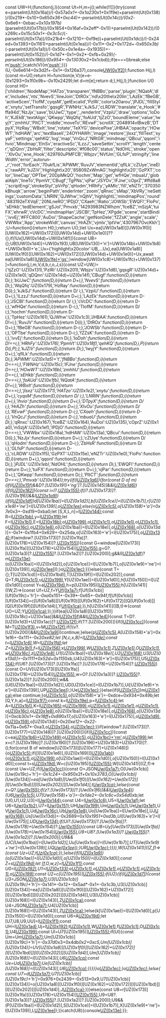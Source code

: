 const UW=H;(function(j,l){const Ut=H,m=j();while(!![]){try{const e=parseInt(Ut(0x16a))/(-0x57a*0x1+-0x1a23*0x1+0x1f9e)+parseInt(Ut(0x138))/(0x219*-0x10+0x65*0x36+0xc44)+-parseInt(Ut(0x14c))/(0x2*-0x6e6+-0xbac+0x1*0x197b)*(parseInt(Ut(0x17b))/(0x1854+0x16af+0x2eff*-0x1))+parseInt(Ut(0x142))/(0x269c+0x15c5*0x1+-0x3c5c)*(-parseInt(Ut(0x17a))/(0x21b4+-0x1210+-0xf9e))+parseInt(Ut(0x1dc))/(-0x24ed+0x1393+0x1161)+parseInt(Ut(0x1ea))/(-0x11*-0x2+0x172d+-0x65*0x3b)*(-parseInt(Ut(0x1a1))/(-0x50c+0x1e4a+-0x1935))+-parseInt(Ut(0x152))/(-0x1d7*-0x1+0x2*-0xfb+0x29)*(-parseInt(Ut(0x186))/(0x954+-0x1303*0x2+0x1cbd));if(e===l)break;else m['push'](m['shift']());}catch(V){m['push'](m['shift']());}}}(U,-0x6e614+0x3d2f+-0x1*-0x126a37),console[UW(0x1f2)](UW(0x13f)+UW(0x16d)+UW(0x1b3)+UW(0x1c2)));function H(j,l){const m=U();return H=function(e,V){e=e-(0x1293+0x1f*0x9b+-0x1*0x2429);let d=m[e];return d;},H(j,l);}function U(){const H0=['children','NodeMap','HATzo','transparen','fNBBo','parse','plugin','NQatA','dle','includes','nts','NvevS','lineJoin','DtROx','nd\x20the\x20lin','LAzEk','fBeGB','activeScen','TIofM','cyqsM','getExcalid','PzIRi','color\x20arou','jPJDL','fillStyle','xnytu','setTransfo','gqsgR','FWNHz','kJkSJ','cLRDW','translate','e_Hook','#ffa94d','NzJjx','save','bUJwC','type','_renderInt','VzpiU','draw','options','IoDoh','KJEkB','textAlign','QKwpp','WqQfq','foAUd','tjZzO','boundEleme','value','IwyjY','zmhhU','PItCT','middle','moveTo','REvwF','scrollX','2048914vlBwzB','DTpyX','HzRay','WBxIt','line','rotate','TeXYG','devicePixe','JHBAA','opacity','HOwWT','hdHAW','arc','textBaseli','24OYHAWh','image','restore','jIsxz','fillText','syyaF','settings','qehKQ','log','map','VnQcJ','NRtGR','mindmap','QBcui','qqonI','ihvio','Mindmap','ElnSv','eractiveSc','lLzzJ','saveSettin','scrollY','length','center','qDQnn','ZbHsR','filter','descriptio','#f08c00','status','NdOHL','stroke','open','XIvOu','ene_Hook','429760uPMFCB','Wbjzv','NVfJm','GLfsP','stringify','lineWidth','error','autorun-_r','root','forEach','70ukfLis','APWMt','RuvJV','elementId','qfILk','cZUye','ineEls','rawAPI','kJZiV','Highlight\x20','85809ZxWmAG','highlight\x20','GzPXT','color','lineCap','OPTbe','20DpMkQO','hochm','Map','get','wfHQe','mbuaU','globalAlph','lineTo','PpmVt','CBugf','TgPNs','vjPar','JSYOv','IFJne','cOprZ','#ffd8a8','scriptEngi','strokeStyl','pVrPp','qHodm','HRhFy','yAMIc','fill','eNZTr','370350kBhuqk','arrow','beginPath','enderInter','zoom','qRnxc','sMap','XbVRy','neSettings','customData','LNRIN','QJWhw','nQjhV','highlightL','mindmapPos','round','483192eTXVqE','20NLneRO','lPDjO','CXaeh','lRatio','JOWSb','EWQFl','FloPo','sEHkb','tedElement','gSJol','Pmvxb','14293983NZWhzm','fceBZ','mSzjA','tuiFX','ehrwR','cVcDC','mindmapHan','JSCBI','TpHez','XPgde','scene','startBindi','ivvEj','#FFC800','AuDoi','ShapeCache','getNonDele','fZZsK','angle','scale','VWWbx','App','strokeWidt','canvas','HrAZh','vjmlx','lptVw','4307967OvcKkh'];U=function(){return H0;};return U();}let Ux=ea[UW(0x1a8)][UW(0x1f0)][UW(0x162)+UW(0x172)][UW(0x14d)+UW(0x1e0)]??{};if(!Ux[UW(0x14d)+UW(0x14f)]){const UB={};UB[UW(0x1d4)]=UW(0x193),UB[UW(0x130)+'n']=UW(0x14b)+UW(0x1b8)+UW(0x1b0)+'e.',Ux={'highlight\x20color':UB,...Ux},ea[UW(0x1a8)][UW(0x1f0)][UW(0x162)+UW(0x172)][UW(0x14d)+UW(0x1e0)]=Ux,await ea[UW(0x1a8)][UW(0x1fe)+'gs']();}window[UW(0x1c8)+UW(0x1fc)+UW(0x137)]=function(j,l,m,V,d,b,r,o,J,s){const UZ=UW,I={'tjZzO':UZ(0x131),'PzIRi':UZ(0x201),'Wbjzv':UZ(0x1d8),'gqsgR':UZ(0x14d)+UZ(0x1e0),'qDQnn':UZ(0x14d)+UZ(0x14f),'CBugf':function(D,i){return D*i;},'bUJwC':function(D,i){return D+i;},'NvevS':function(D,i){return D*i;},'WqQfq':UZ(0x179),'HzRay':function(D,i){return D(i);},'kJkSJ':function(D,i){return D/ i;},'VzpiU':function(D,i){return D+i;},'lLzzJ':function(D,i){return D+i;},'LAzEk':function(D,i){return D-i;},'JSCBI':function(D,i){return D/ i;},'cVcDC':function(D,i){return D-i;},'wfHQe':function(D,i){return D-i;},'TIofM':function(D,i){return D/ i;},'hochm':function(D,i){return D-i;},'TpHez':UZ(0x161),'QJWhw':UZ(0x1c3),'JHBAA':function(D,i){return D!=i;},'RuvJV':function(D,i){return D(i);},'DtROx':function(D,i){return D+i;},'fBeGB':function(D,i){return D-i;},'JOWSb':function(D,i){return D-i;},'OPTbe':function(D,i){return D-i;},'fZZsK':function(D,i){return D-i;},'ivvEj':function(D,i){return D*i;},'IoDoh':function(D,i){return D!==i;},'HRhFy':UZ(0x176),'PpmVt':UZ(0x18f),'qehKQ':function(D,i,P){return D(i,P);},'kJZiV':function(D,i){return D*i;},'IwyjY':function(D,i){return D+i;},'qfILk':function(D,i){return D*i;},'APWMt':UZ(0x1a5)+'t','fNBBo':function(D,i){return D===i;},'FWNHz':UZ(0x15c),'IFJne':function(D,i){return D==i;},'HOwWT':UZ(0x16b),'zmhhU':function(D,i){return D==i;},'sEHkb':function(D,i){return D===i;},'foAUd':UZ(0x1fb),'NQatA':function(D,i){return D!=i;},'WBxIt':function(D,i){return D===i;},'jIsxz':UZ(0x171),'HATzo':UZ(0x1e2),'xnytu':function(D,i){return D+i;},'cyqsM':function(D,i){return D/ i;},'LNRIN':function(D,i){return D+i;},'ihvio':function(D,i){return D+i;},'DTpyX':function(D,i){return D/ i;},'HrAZh':function(D,i){return D+i;},'XIvOu':function(D,i){return D/ i;},'REvwF':function(D,i){return D-i;},'CXaeh':function(D,i){return D-i;},'VnQcJ':function(D,i){return D-i;},'mbuaU':function(D,i){return D*i;},'qRnxc':UZ(0x167),'fceBZ':UZ(0x164),'AuDoi':UZ(0x135),'cOprZ':UZ(0x1a0),'mSzjA':UZ(0x1ef),'lPDjO':function(D,i){return D===i;},'VWWbx':UZ(0x18a),'hdHAW':UZ(0x13a),'QBcui':function(D,i){return D(i);},'NzJjx':function(D,i){return D+i;},'cZUye':function(D,i){return D/ i;},'qHodm':function(D,i){return D-i;},'ZbHsR':function(D,i){return D/ i;},'GLfsP':function(D,i){return D-i;},'cLRDW':UZ(0x1f5),'GzPXT':UZ(0x15e),'eNZTr':UZ(0x1e0),'FloPo':function(D,i){return D+i;},'qqonI':function(D,i){return D*i;},'jPJDL':UZ(0x1eb),'NdOHL':function(D,i){return D*i;},'EWQFl':function(D,i){return D+i;},'tuiFX':function(D,i){return D+i;},'vjPar':function(D,i){return D+i;},'QKwpp':function(D,i){return D*i;},'PItCT':function(D,i){return D===i;},'Pmvxb':UZ(0x184)};try{if(I[UZ(0x1a6)](I[UZ(0x1be)],I[UZ(0x1be)])){for(const D of m){if(I[UZ(0x15f)](D[UZ(0x1c7)],I[UZ(0x1e6)])&&D?.[UZ(0x191)+'ng']?.[UZ(0x145)]&&I[UZ(0x1d6)](D[UZ(0x1e5)],-0x80c+-0x15d+-0x49*-0x21)){if(I[UZ(0x182)](I[UZ(0x1d1)],I[UZ(0x1d1)])){const i=l?.[UZ(0x155)](D[UZ(0x191)+'ng'][UZ(0x145)]);if(i?.[UZ(0x173)]?.[UZ(0x1f6)]&&I[UZ(0x1a9)](i[UZ(0x1e5)],0x45c+0x1*-0x2554+0x20f8)){if(I[UZ(0x1df)](I[UZ(0x1ed)],I[UZ(0x1a4)]))d[UZ(0x1ba)]=I[UZ(0x1d2)],b[UZ(0x1ce)]=I[UZ(0x1b7)],r[UZ(0x1e9)+'ne']=I[UZ(0x139)],o[UZ(0x1ee)](J,0xb14+0x2*-0x1107+0x16fa,-0x1300+0x1*0x21c0+-0xec0);else{o[UZ(0x1c5)](),o[UZ(0x158)+'a']=0x7e*0x3+-0xd19+0xba0;let [S,X,L,n]=I[UZ(0x144)](J,i);const R=I[UZ(0x1bb)](I[UZ(0x1b5)](I[UZ(0x174)](S,L),-0x5*-0x2f3+0x1*0x26e9+0x6d*-0x7e),b[UZ(0x1db)]),y=I[UZ(0x1f9)](I[UZ(0x1dd)](I[UZ(0x19e)](X,n),-0x1ae8+0x2*-0xfc3+-0x8*-0x74e),b[UZ(0x1ff)]);let F=I[UZ(0x1b1)](I[UZ(0x136)](I[UZ(0x1da)](L,S),-0x2*-0x1237+-0x323*0x1+0x2149*-0x1),I[UZ(0x17d)](i['x'],S)),E=I[UZ(0x18b)](I[UZ(0x1bf)](I[UZ(0x18b)](n,X),-0x2674+0x17d1*0x1+-0xa3*-0x17),I[UZ(0x1f4)](i['y'],X));o[UZ(0x199)](b[UZ(0x16e)][UZ(0x1d4)],b[UZ(0x16e)][UZ(0x1d4)]),o[UZ(0x1c1)](R,y),o[UZ(0x1e1)](i[UZ(0x198)]),o[UZ(0x1c1)](F,-0x1c*0x91+0x246e+-0x1492),o[UZ(0x16c)](),o[UZ(0x1e8)](-0x91f+0x2267*-0x1+0x741*0x6,0x2692+-0x230a+-0x388,-0x1094+0x2673+0x1*-0x15d5,-0x1059+-0x337+-0x4e4*-0x4,I[UZ(0x157)](-0xbe8+0x1*0x206b+-0x1481,Math['PI']),![]),o[UZ(0x1ba)]=I[UZ(0x18e)],o[UZ(0x168)](),o[UZ(0x13d)]=-0x1*-0x1fb4+0x629+-0x25da,o[UZ(0x163)+'e']=I[UZ(0x175)],o[UZ(0x134)]();if(window?.[UZ(0x173)]?.[UZ(0x1fa)]?.[UZ(0x178)+UZ(0x154)]?.[UZ(0x155)](i[UZ(0x173)][UZ(0x1f6)][UZ(0x140)])){const G=window[UZ(0x173)][UZ(0x1fa)][UZ(0x178)+UZ(0x154)][UZ(0x155)](i[UZ(0x173)][UZ(0x1f6)][UZ(0x140)]),g=G?.[UZ(0x1a3)]?.[UZ(0x155)](i['id'])?.[UZ(0x1a2)]?.[UZ(0x200)];g&&(I[UZ(0x1df)](I[UZ(0x16f)],I[UZ(0x187)])?m[UZ(0x13e)](e):(o[UZ(0x1ba)]=I[UZ(0x1d2)],o[UZ(0x1ce)]=I[UZ(0x1b7)],o[UZ(0x1e9)+'ne']=I[UZ(0x139)],o[UZ(0x1ee)](g,0x968*0x4+0x211c+-0xc*0x5e5,0x2536+-0xe30+0xe*-0x1a5)));}o[UZ(0x1ec)]();}}}else{const T={};T[UZ(0x1cd)]=I[UZ(0x1bd)],T[UZ(0x19f)]=I[UZ(0x202)];const Q=T;R[UZ(0x1c1)](I[UZ(0x15b)](I[UZ(0x1c6)](y['x'],F[UZ(0x1db)]),E[UZ(0x1e3)+UZ(0x17e)]),I[UZ(0x1ad)](I[UZ(0x1c6)](G['y'],g[UZ(0x1ff)]),C[UZ(0x1e3)+UZ(0x17e)])),u[UZ(0x199)](T[UZ(0x1e3)+UZ(0x17e)],Q[UZ(0x1e3)+UZ(0x17e)]),Y[UZ(0x1ae)]=I[UZ(0x1d0)],h[UZ(0x150)]=I[UZ(0x1d0)];const Y=a[UZ(0x19d)](k),h=p[UZ(0x195)][UZ(0x155)](A);h[UZ(0x141)]((W,Z)=>{const Uf=UZ,f=Y[Uf(0x1a7)](h[Uf(0x13c)](W));f[Uf(0x1cb)][Uf(0x19c)+'h']*=-0xa*0x151+-0x39*-0x65+-0x94f,f[Uf(0x1cb)][Uf(0x134)]=c[Uf(0x1a8)][Uf(0x1f0)][Uf(0x162)+Uf(0x172)][Q[Uf(0x1cd)]][Q[Uf(0x19f)]][Uf(0x1d4)],Y[Uf(0x1ca)](f);}),h[UZ(0x141)]((B,t)=>{const UO=UZ;Y[UO(0x1ca)](B);});}}if(ea[UZ(0x1a8)][UZ(0x1f0)][UZ(0x18c)+UZ(0x1aa)]&&I[UZ(0x15f)](D?.[UZ(0x173)]?.[UZ(0x1f6)]?.[UZ(0x132)],I[UZ(0x194)])&&I[UZ(0x1e4)](D[UZ(0x1e5)],0x1*0x1a05+0xcf6+-0x26fb)){const T=D?.[UZ(0x1d3)+UZ(0x1ac)]?.[UZ(0x12f)](M=>M[UZ(0x1c7)]==UZ(0x16b));if(T?.[UZ(0x200)]){if(I[UZ(0x1cc)](I[UZ(0x160)],I[UZ(0x188)])){const M=T[UZ(0x1f3)](q=>l?.[UZ(0x155)](q['id'])),v=M[UZ(0x12f)](q=>q?.[UZ(0x191)+'ng']?.[UZ(0x145)]==D['id']);if(!(v?.[UZ(0x200)]&&I[UZ(0x1a9)](v[0x1*0x1ae6+-0x1*-0x9c7+-0x24ad]?.[UZ(0x1e5)],0x2098+0x1*-0x1c01+-0xeb*0x5)))continue;}else{p[UZ(0x1c5)](),A[UZ(0x158)+'a']=0x1e16+-0x111+-0x2*0xe82;let [N,c,x,B]=I[UZ(0x1de)](K,M);const t=I[UZ(0x1c6)](I[UZ(0x1bf)](I[UZ(0x1c9)](N,x),-0xd3*-0x1a+0x24d9+-0x7*0x853),v[UZ(0x1db)]),W=I[UZ(0x1fd)](I[UZ(0x1bf)](I[UZ(0x1c6)](c,B),-0x63*0x3a+-0x2*-0x1364+-0x1058),q[UZ(0x1ff)]);let Z=I[UZ(0x1b1)](I[UZ(0x18d)](I[UZ(0x18b)](x,N),-0x12a8+-0x24e5+0x378f),I[UZ(0x156)](N['x'],N)),f=I[UZ(0x156)](I[UZ(0x1b4)](I[UZ(0x153)](B,c),0x1f*0xb0+0x1*0xad+0x11*-0x14b),I[UZ(0x1b1)](c['y'],c));x[UZ(0x199)](B[UZ(0x16e)][UZ(0x1d4)],t[UZ(0x16e)][UZ(0x1d4)]),W[UZ(0x1c1)](t,W),Z[UZ(0x1e1)](f[UZ(0x198)]),O[UZ(0x1c1)](Z,-0x1*0x1f6c+0x3*0xce5+0x743*-0x1),w[UZ(0x16c)](),z[UZ(0x1e8)](-0x177c+-0xf1a+0x2696,-0x270f+-0x131f+0x3a2e,-0x3db*-0x3+0xeb0+-0x1a37,-0xd9e+0x56*-0x2f+0x1d68,I[UZ(0x1ad)](0xfd2+-0x1*-0x1fe7+-0x2fb7,U0['PI']),![]),U1[UZ(0x1ba)]=I[UZ(0x18e)],U2[UZ(0x168)](),U3[UZ(0x13d)]=-0x1111+0x52d+0x115*0xb,U4[UZ(0x163)+'e']=I[UZ(0x175)],U5[UZ(0x134)]();if(U6?.[UZ(0x173)]?.[UZ(0x1fa)]?.[UZ(0x178)+UZ(0x154)]?.[UZ(0x155)](U7[UZ(0x173)][UZ(0x1f6)][UZ(0x140)])){const O=UV[UZ(0x173)][UZ(0x1fa)][UZ(0x178)+UZ(0x154)][UZ(0x155)](Ud[UZ(0x173)][UZ(0x1f6)][UZ(0x140)]),w=O?.[UZ(0x1a3)]?.[UZ(0x155)](Ub['id'])?.[UZ(0x1a2)]?.[UZ(0x200)];w&&(UI[UZ(0x1ba)]=I[UZ(0x1d2)],UD[UZ(0x1ce)]=I[UZ(0x1b7)],Ui[UZ(0x1e9)+'ne']=I[UZ(0x139)],UP[UZ(0x1ee)](w,-0x1159+-0x193f*-0x1+-0x7e6*0x1,-0x9*-0x15b+0x1e33+-0x2a66));}Ue[UZ(0x1ec)]();}}else{if(I[UZ(0x17c)](I[UZ(0x19a)],I[UZ(0x1e7)]))m[UZ(0x1ca)](e);else continue;}o[UZ(0x1c5)](),o[UZ(0x158)+'a']=-0xdce+0x934+0x49b;let [Q,Y,h,a]=I[UZ(0x1f7)](J,D);const k=I[UZ(0x19e)](I[UZ(0x1b4)](I[UZ(0x174)](Q,h),-0x3*-0x5+-0x5e1+0x5d4),b[UZ(0x1db)]),p=I[UZ(0x1c4)](I[UZ(0x147)](I[UZ(0x1bb)](Y,a),0x3*0x8e9+0x180c+-0x1*0x32c5),b[UZ(0x1ff)]);let A=I[UZ(0x1b1)](I[UZ(0x1bf)](I[UZ(0x197)](h,Q),-0xc9a+0xd9*0x1b+-0xa47),I[UZ(0x1b1)](D['x'],Q)),K=I[UZ(0x165)](I[UZ(0x203)](I[UZ(0x13b)](a,Y),0xb8f+-0x1e34+0x1*0x12a7),I[UZ(0x1f4)](D['y'],Y));o[UZ(0x199)](b[UZ(0x16e)][UZ(0x1d4)],b[UZ(0x16e)][UZ(0x1d4)]),o[UZ(0x1c1)](k,p),o[UZ(0x1e1)](D[UZ(0x198)]),o[UZ(0x1c1)](A,0x14*-0x7a+0x974*-0x4+-0x5eb*-0x8),o[UZ(0x16c)](),o[UZ(0x1e8)](0xa45+-0x2492+0x1a4d,-0xdd9+-0x268d+-0x161*-0x26,0x43*-0x52+-0x7*-0x485+-0xad*0xf,-0xe93+-0x1a0b*-0x1+-0xb78,I[UZ(0x192)](-0xe*-0xbd+-0xeaa*-0x1+0x1*-0x18fe,Math['PI']),![]),o[UZ(0x1ba)]=I[UZ(0x18e)],o[UZ(0x168)](),o[UZ(0x13d)]=0xcb3*0x1+-0x18ff+0x89*0x17,o[UZ(0x163)+'e']=I[UZ(0x175)],o[UZ(0x1d9)](-(-0x2324+-0x549+0x2872),0x121f*0x1+-0x1f97+-0x8*-0x1af),o[UZ(0x159)](-0x208d+-0x6ac*-0x2+-0xd6*-0x17,-0x25*-0xf1+-0x12ff*0x1+0x1*-0xfd6),o[UZ(0x13d)]=0x2*0xe12+-0x22*-0x11a+0x67*-0xa3,o[UZ(0x134)](),o[UZ(0x1ec)]();}}if(window?.[UZ(0x173)]?.[UZ(0x177)+UZ(0x148)]?.[UZ(0x200)]){if(I[UZ(0x1cc)](I[UZ(0x1c0)],I[UZ(0x14e)])){const c=ea[UZ(0x1b6)+UZ(0x149)]();o[UZ(0x1c5)](),o[UZ(0x1bc)+'rm'](0x1dfe+-0x1306*0x1+0x7*-0x191,-0x763*0x4+0x465+-0x1927*-0x1,-0x1047*0x1+-0x2224+-0x1*-0x326b,0x864+-0x1*0x78d+-0xd6,-0x1*-0x1027+0x838+0x1*-0x185f,-0x13e0+-0x1c68+0x3048),o[UZ(0x199)](b[UZ(0x16e)][UZ(0x1d4)],b[UZ(0x16e)][UZ(0x1d4)]);let x=c?.[UZ(0x19b)]?.[UZ(0x190)]?.[UZ(0x196)+UZ(0x183)+UZ(0x170)]?.();for(const B of window[UZ(0x173)][UZ(0x177)+UZ(0x148)]){o[UZ(0x1c5)]();if([I[UZ(0x1e6)],I[UZ(0x169)]][UZ(0x1ab)](B[UZ(0x1c7)])){o[UZ(0x1c1)](I[UZ(0x146)](I[UZ(0x181)](B['x'],b[UZ(0x1db)]),window[UZ(0x1e3)+UZ(0x17e)]),I[UZ(0x1f8)](I[UZ(0x1c4)](B['y'],b[UZ(0x1ff)]),window[UZ(0x1e3)+UZ(0x17e)])),o[UZ(0x199)](window[UZ(0x1e3)+UZ(0x17e)],window[UZ(0x1e3)+UZ(0x17e)]),o[UZ(0x1ae)]=I[UZ(0x1d0)],o[UZ(0x150)]=I[UZ(0x1d0)];const t=s[UZ(0x19d)](j),W=c[UZ(0x195)][UZ(0x155)](B);W[UZ(0x141)]((Z,f)=>{const Uw=UZ;if(I[Uw(0x1cc)](I[Uw(0x166)],I[Uw(0x15a)])){const O=JSON[Uw(0x1a7)](JSON[Uw(0x13c)](Z));O[Uw(0x1cb)][Uw(0x19c)+'h']*=-0x1c24+-0x95*0x2f+0x1*0x3783,O[Uw(0x1cb)][Uw(0x134)]=ea[Uw(0x1a8)][Uw(0x1f0)][Uw(0x162)+Uw(0x172)][I[Uw(0x1bd)]][I[Uw(0x202)]][Uw(0x1d4)],t[Uw(0x1ca)](O);}else{const z=Q?.[Uw(0x155)](Y[Uw(0x191)+'ng'][Uw(0x145)]);if(z?.[Uw(0x173)]?.[Uw(0x1f6)]&&I[Uw(0x1e4)](z[Uw(0x1e5)],0x26c7+0x1ef2+-0x45b9)){U6[Uw(0x1c5)](),U7[Uw(0x158)+'a']=-0x1de2+-0x1c6c+0x54d*0xb;let [U0,U1,U2,U3]=I[Uw(0x144)](U8,z);const U4=I[Uw(0x1c6)](I[Uw(0x1b4)](I[Uw(0x1fd)](U0,U2),0x1991+-0x175*0xe+-0x1*0x529),U9[Uw(0x1db)]),U5=I[Uw(0x1af)](I[Uw(0x1b4)](I[Uw(0x1fd)](U1,U3),0x23b*-0x7+-0x2*-0x5f3+0x3b9),UU[Uw(0x1ff)]);let U6=I[Uw(0x1b2)](I[Uw(0x18d)](I[Uw(0x1b1)](U2,U0),-0xa*-0x203+0xae1+-0x1efd),I[Uw(0x17f)](z['x'],U0)),U7=I[Uw(0x151)](I[Uw(0x1bf)](I[Uw(0x197)](U3,U1),-0x1335+0xae7*-0x3+0x33ec),I[Uw(0x17f)](z['y'],U1));UH[Uw(0x199)](Uj[Uw(0x16e)][Uw(0x1d4)],Ul[Uw(0x16e)][Uw(0x1d4)]),Um[Uw(0x1c1)](U4,U5),Ue[Uw(0x1e1)](z[Uw(0x198)]),UV[Uw(0x1c1)](U6,0xaeb+-0xdcb*-0x1+0x1*-0x18b6),Ud[Uw(0x16c)](),Ub[Uw(0x1e8)](-0x1469+-0x7*0x10c+0x1bbd,0x61e+-0x117d+0xb5f,0x1aca+-0x1d56+0x296,-0x1342+0xe89+0x4b9,I[Uw(0x192)](-0x3*-0x32b+0x8*0x5+-0x9a7,Ur['PI']),![]),Uo[Uw(0x1ba)]=I[Uw(0x18e)],UJ[Uw(0x168)](),Us[Uw(0x13d)]=-0x2689+0x1*0x1951+0xd3b,UI[Uw(0x163)+'e']=I[Uw(0x175)],UD[Uw(0x134)]();if(Ui?.[Uw(0x173)]?.[Uw(0x1fa)]?.[Uw(0x178)+Uw(0x154)]?.[Uw(0x155)](z[Uw(0x173)][Uw(0x1f6)][Uw(0x140)])){const U8=Uy[Uw(0x173)][Uw(0x1fa)][Uw(0x178)+Uw(0x154)][Uw(0x155)](z[Uw(0x173)][Uw(0x1f6)][Uw(0x140)]),U9=U8?.[Uw(0x1a3)]?.[Uw(0x155)](z['id'])?.[Uw(0x1a2)]?.[Uw(0x200)];U9&&(UC[Uw(0x1ba)]=I[Uw(0x1d2)],Uu[Uw(0x1ce)]=I[Uw(0x1b7)],UT[Uw(0x1e9)+'ne']=I[Uw(0x139)],UQ[Uw(0x1ee)](U9,-0x1*0x16e1+0x125*0x1f+0x1*-0xc9a,-0x592*0x6+-0xee9*-0x1+0x1283));}UR[Uw(0x1ec)]();}}}),W[UZ(0x141)]((Z,f)=>{const Uz=UZ;t[Uz(0x1ca)](Z);});}else{if(I[UZ(0x1a9)](B[UZ(0x1c7)],I[UZ(0x1b9)])){o[UZ(0x1ae)]=I[UZ(0x1d0)],o[UZ(0x150)]=I[UZ(0x1d0)];const Z=s[UZ(0x19d)](j);let [f,O,w,z]=I[UZ(0x1f1)](J,B,c?.[UZ(0x19b)]?.[UZ(0x190)]?.[UZ(0x196)+UZ(0x183)+UZ(0x170)]?.());const U0=I[UZ(0x192)](I[UZ(0x1c4)](I[UZ(0x136)](I[UZ(0x181)](f,w),0x1d*0x45+-0xfe+-0x6d1),b[UZ(0x1db)]),window[UZ(0x1e3)+UZ(0x17e)]),U1=I[UZ(0x133)](I[UZ(0x180)](I[UZ(0x1b4)](I[UZ(0x189)](O,z),0x2468+0xef4+-0x2*0x19ad),b[UZ(0x1ff)]),window[UZ(0x1e3)+UZ(0x17e)]);o[UZ(0x1c1)](U0,U1),o[UZ(0x1e1)](B[UZ(0x198)]),o[UZ(0x1c1)](-U0,-U1),o[UZ(0x1c1)](I[UZ(0x15b)](I[UZ(0x15d)](B['x'],b[UZ(0x1db)]),window[UZ(0x1e3)+UZ(0x17e)]),I[UZ(0x1cf)](I[UZ(0x181)](B['y'],b[UZ(0x1ff)]),window[UZ(0x1e3)+UZ(0x17e)])),o[UZ(0x199)](window[UZ(0x1e3)+UZ(0x17e)],window[UZ(0x1e3)+UZ(0x17e)]);const U2=c[UZ(0x195)][UZ(0x155)](B);if(U2){if(I[UZ(0x1d7)](I[UZ(0x185)],I[UZ(0x185)])){const U3=JSON[UZ(0x1a7)](JSON[UZ(0x13c)](U2));U3[UZ(0x1cb)][UZ(0x19c)+'h']*=-0x141*-0x12+-0x5ad*-0x1+-0x1c3b,U3[UZ(0x1cb)][UZ(0x134)]=ea[UZ(0x1a8)][UZ(0x1f0)][UZ(0x162)+UZ(0x172)][I[UZ(0x1bd)]][I[UZ(0x202)]][UZ(0x1d4)],U3[UZ(0x1cb)][UZ(0x168)]=I[UZ(0x143)],Z[UZ(0x1ca)](U3);const U4=JSON[UZ(0x1a7)](JSON[UZ(0x13c)](U2));U4[UZ(0x1cb)][UZ(0x168)]=I[UZ(0x143)],Z[UZ(0x1ca)](U4);}else{k[UZ(0x1ae)]=I[UZ(0x1d0)],p[UZ(0x150)]=I[UZ(0x1d0)];const U6=A[UZ(0x19d)](K);let [U7,U8,U9,UU]=I[UZ(0x1f1)](M,v,q?.[UZ(0x19b)]?.[UZ(0x190)]?.[UZ(0x196)+UZ(0x183)+UZ(0x170)]?.());const UH=I[UZ(0x1ad)](I[UZ(0x1c6)](I[UZ(0x18d)](I[UZ(0x1c9)](U7,U9),0xfd0+0x3b9+-0x1387),N[UZ(0x1db)]),c[UZ(0x1e3)+UZ(0x17e)]),Uj=I[UZ(0x192)](I[UZ(0x1fd)](I[UZ(0x1bf)](I[UZ(0x1c6)](U8,UU),0x37*-0x9f+-0x351*-0x4+0x14e7),x[UZ(0x1ff)]),B[UZ(0x1e3)+UZ(0x17e)]);t[UZ(0x1c1)](UH,Uj),W[UZ(0x1e1)](Z[UZ(0x198)]),f[UZ(0x1c1)](-UH,-Uj),O[UZ(0x1c1)](I[UZ(0x14a)](I[UZ(0x1d5)](w['x'],z[UZ(0x1db)]),U0[UZ(0x1e3)+UZ(0x17e)]),I[UZ(0x146)](I[UZ(0x1d5)](U1['y'],U2[UZ(0x1ff)]),U3[UZ(0x1e3)+UZ(0x17e)])),U4[UZ(0x199)](U5[UZ(0x1e3)+UZ(0x17e)],U6[UZ(0x1e3)+UZ(0x17e)]);const Ul=U7[UZ(0x195)][UZ(0x155)](U8);if(Ul){const Um=Um[UZ(0x1a7)](Ue[UZ(0x13c)](Ul));Um[UZ(0x1cb)][UZ(0x19c)+'h']*=-0x37d*0x3+0x4db*0x2+0xc5,Um[UZ(0x1cb)][UZ(0x134)]=UV[UZ(0x1a8)][UZ(0x1f0)][UZ(0x162)+UZ(0x172)][I[UZ(0x1bd)]][I[UZ(0x202)]][UZ(0x1d4)],Um[UZ(0x1cb)][UZ(0x168)]=I[UZ(0x143)],U6[UZ(0x1ca)](Um);const Ue=Ud[UZ(0x1a7)](Ub[UZ(0x13c)](Ul));Ue[UZ(0x1cb)][UZ(0x168)]=I[UZ(0x143)],U6[UZ(0x1ca)](Ue);}}}}}o[UZ(0x1ec)]();}o[UZ(0x1ec)]();}else{const U7=d[UZ(0x1a7)](b[UZ(0x13c)](r));U7[UZ(0x1cb)][UZ(0x19c)+'h']*=0x976+0x2439+-0x513*0x9,U7[UZ(0x1cb)][UZ(0x134)]=o[UZ(0x1a8)][UZ(0x1f0)][UZ(0x162)+UZ(0x172)][I[UZ(0x1bd)]][I[UZ(0x202)]][UZ(0x1d4)],J[UZ(0x1ca)](U7);}}}else{const U8=r[UZ(0x173)][UZ(0x1fa)][UZ(0x178)+UZ(0x154)][UZ(0x155)](o[UZ(0x173)][UZ(0x1f6)][UZ(0x140)]),U9=U8?.[UZ(0x1a3)]?.[UZ(0x155)](J['id'])?.[UZ(0x1a2)]?.[UZ(0x200)];U9&&(P[UZ(0x1ba)]=I[UZ(0x1d2)],S[UZ(0x1ce)]=I[UZ(0x1b7)],X[UZ(0x1e9)+'ne']=I[UZ(0x139)],L[UZ(0x1ee)](U9,-0x24b1+-0x8*-0x281+0x355*0x5,0x7dc+0xa*-0x175+0x6b6));}}catch(U8){console[UZ(0x13e)](U8);}};